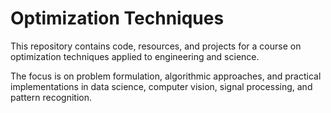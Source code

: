 # Optimization Techniques

This repository contains code, resources, and projects for a course on optimization techniques applied to engineering and science. 

The focus is on problem formulation, algorithmic approaches, and practical implementations in data science, computer vision, signal processing, and pattern recognition.

